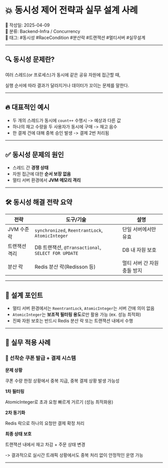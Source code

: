 # 💥 동시성 제어 전략과 실무 설계 사례

📅 작성일: 2025-04-09  
📂 분류: Backend-Infra / Concurrency  
🔖 태그: #동시성 #RaceCondition #분산락 #트랜잭션 #멀티서버 #실무설계

---

## 🔍 동시성 문제란?

여러 스레드(or 프로세스)가 동시에 같은 공유 자원에 접근할 때,

실행 순서에 따라 결과가 달라지거나 데이터가 꼬이는 문제를 말한다.

---

## 🔥 대표적인 예시

- 두 개의 스레드가 동시에 `count++` 수행시 -> 예상과 다른 값
- 하나의 재고 수량을 두 사용자가 동시에 구매 -> 재고 음수
- 한 결제 건에 대해 중복 승인 발생 -> 결제 2번 처리됨

---

## ✅ 동시성 문제의 원인

- 스레드 간 **경쟁 상태**
- 자원 접근에 대한 **순서 보장 없음**
- 멀티 서버 환경에서 **JVM 메모리 격리**

---

## 🛠️ 동시성 해결 전략 요약

| 전략 | 도구/기술 | 설명 |
|------|-----------|------|
| JVM 수준 락 | `synchronized`, `ReentrantLock`, `AtomicInteger` | 단일 서버에서만 유효 |
| 트랜잭션 격리 | DB 트랜잭션, `@Transactional`, `SELECT FOR UPDATE` | DB 내 자원 보호 |
| 분산 락 | Redis 분산 락(Redisson 등) | 멀티 서버 간 자원 충돌 방지 |

---

## 🧩 설계 포인트

- 멀티 서버 환경에서는 `ReentrantLock`, `AtomicInteger`는 서버 간에 의미 없음
- `AtomicInteger`는 **보조적 필터링 용도**로만 활용 가능 (ex. 성능 최적화)
- 진짜 자원 보호는 반드시 Redis 분산 락 또는 트랜잭션 내에서 수행

---

## 💼 실무 적용 사례

### 🛒 선착순 쿠폰 발급 + 결제 시스템

**문제 상황**

쿠폰 수량 한정 상황에서 중복 지급, 중복 결제 상황 발생 가능성

**1차 필터링**

AtomicInteger로 초과 요청 빠르게 거르기 (성능 최적화용)

**2차 동기화**

Redis 락으로 하나의 요청만 결제 확정 처리

**최종 상태 보호**

트랜잭션 내에서 재고 차감 + 주문 상태 변경

-> 결과적으로 실시간 트래픽 상황에서도 중복 처리 없이 안정적인 운영 가능

---